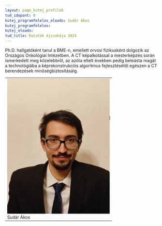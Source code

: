 ```yaml
---
layout: page_kutej_profilok
tud_idopont: 0
kutej_programfelelos_eloado: Sudár Ákos
kutej_programfelelos: 
kutej_eloado:
tud_title: Kutatók éjszakája 2024
---
```


Ph.D. hallgatóként tanul a BME-n, emellett orvosi fizikusként dolgozik az Országos Onkológiai Intézetben. A CT képalkotással a 
mesterképzés során ismerkedett meg közelebbről, az azóta eltelt években pedig beleásta magát a technológiába a képrekonstrukciós algoritmus fejlesztésétől egészen a CT berendezések minőségbiztosításáig.

 <table class="picture">
<tr>
<td>

<div class="gallery">
    <img src="images/sudar_akos.jpg" max-width="250" max-height="200">
  <div class="desc">Sudár Ákos</div>
</div>

</td>
</tr>
</table>
